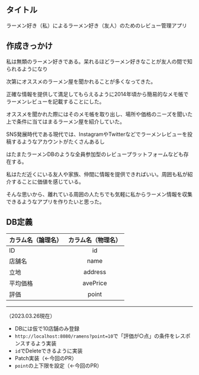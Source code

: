 ## タイトル

ラーメン好き（私）によるラーメン好き（友人）のためのレビュー管理アプリ

## 作成きっかけ

私は無類のラーメン好きである。呆れるほどラーメン好きなことが友人の間で知られるようになり

次第にオススメのラーメン屋を聞かれることが多くなってきた。

正確な情報を提供して満足してもらえるように2014年頃から簡易的なメモ帳でラーメンレビューを記載することにした。

オススメを聞かれた際にはそのメモ帳を取り出し、場所や価格のニーズを聞いた上で条件に当てはまるラーメン屋を紹介していた。

SNS発展時代である現代では、InstagramやTwitterなどでラーメンレビューを投稿するようなアカウントがたくさんあるし

はたまたラーメンDBのような全員参加型のレビュープラットフォームなども存在する。

私はただ近くにいる友人や家族、仲間に情報を提供できればいい。周囲も私が紹介することに価値を感じている。

そんな思いから、離れている周囲の人たちでも気軽に私からラーメン情報を収集できるようなアプリを作りたいと思った。

## DB定義

| カラム名（論理名） | カラム名（物理名） |
|:----------|:---------:|
| ID        |    id     |
| 店舗名       |   name    |
| 立地        |  address  |
| 平均価格      | avePrice  |
| 評価        |   point   |

***
（2023.03.26現在）

- DBには仮で10店舗のみ登録
- `http://localhost:8080/ramens?point=10`で「評価が○点」の条件をレスポンスするよう実装
- `id`でDeleteできるように実装
- Patch実装（←今回のPR）
- `point`の上下限を設定（←今回のPR）
